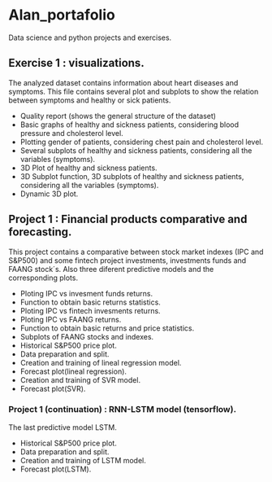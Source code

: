 # Alan_portafolio
 Data science and python projects and exercises.

## Exercise 1 : visualizations. 
The analyzed dataset contains information about heart diseases and symptoms. 
This file contains several plot and subplots to show the relation between symptoms and healthy or sick patients.

* Quality report (shows the general structure of the dataset)
* Basic graphs of healthy and sickness patients, considering blood pressure and cholesterol level.
* Plotting gender of patients, considering chest pain and cholesterol level.
* Several subplots of healthy and sickness patients, considering all the variables (symptoms).
* 3D Plot of healthy and sickness patients.
* 3D Subplot function, 3D subplots of healthy and sickness patients, considering all the variables (symptoms).
* Dynamic 3D plot.

## Project 1 : Financial products comparative and forecasting.
This project contains a comparative between stock market indexes (IPC and S&P500) and some fintech project investments, 
investments funds and FAANG stock´s. 
Also three diferent predictive models and the corresponding plots.

* Ploting IPC vs invesment funds returns.
* Function to obtain basic returns statistics.
* Ploting IPC vs fintech invesments returns.
* Ploting IPC vs FAANG returns.
* Function to obtain basic returns and price statistics.
* Subplots of FAANG stocks and indexes.
* Historical S&P500 price plot.
* Data preparation and split.
* Creation and training of lineal regression model.
* Forecast plot(lineal regression).
* Creation and training of SVR model.
* Forecast plot(SVR).

### Project 1 (continuation) : RNN-LSTM model (tensorflow).
The last predictive model LSTM.

* Historical S&P500 price plot.
* Data preparation and split.
* Creation and training of LSTM model.
* Forecast plot(LSTM).
